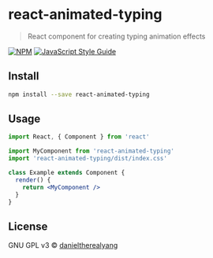 # react-animated-typing

> React component for creating typing animation effects

[![NPM](https://img.shields.io/npm/v/react-animated-typing.svg)](https://www.npmjs.com/package/react-animated-typing) [![JavaScript Style Guide](https://img.shields.io/badge/code_style-standard-brightgreen.svg)](https://standardjs.com)

## Install

```bash
npm install --save react-animated-typing
```

## Usage

```jsx
import React, { Component } from 'react'

import MyComponent from 'react-animated-typing'
import 'react-animated-typing/dist/index.css'

class Example extends Component {
  render() {
    return <MyComponent />
  }
}
```

## License

GNU GPL v3 © [danieltherealyang](https://github.com/danieltherealyang)
